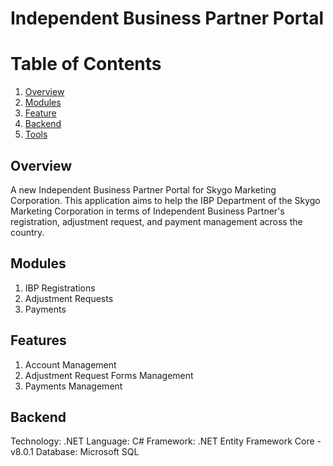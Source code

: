 ﻿# Independent Business Partner Portal

# Table of Contents
1. [Overview](#overview)
2. [Modules](#modules)
3. [Feature](#feature)
4. [Backend](#backend)
5. [Tools](#tool)
 
 
## Overview<a name="overview"></a>
 
A new Independent Business Partner Portal for Skygo Marketing Corporation. This application aims to help the IBP Department of the Skygo Marketing Corporation in terms of Independent Business Partner's registration, adjustment request, and payment management across the country.
 
## Modules<a name="modules"></a>
1. IBP Registrations
2. Adjustment Requests
3. Payments
 
## Features<a name="feature"></a>
1. Account Management
2. Adjustment Request Forms Management
3. Payments Management
 
## Backend<a name="backend"></a>
Technology: .NET
Language: C#
Framework: .NET Entity Framework Core - v8.0.1
Database: Microsoft SQL

<br>
